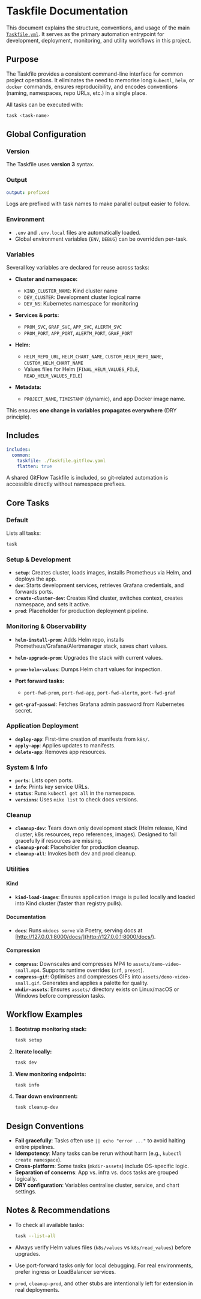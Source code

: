 # Taskfile Documentation

This document explains the structure, conventions, and usage of the main [`Taskfile.yml`](../../Taskfile.yml). It serves as the primary automation entrypoint for development, deployment, monitoring, and utility workflows in this project.

## Purpose

The Taskfile provides a consistent command-line interface for common project operations. It eliminates the need to memorise long `kubectl`, `helm`, or `docker` commands, ensures reproducibility, and encodes conventions (naming, namespaces, repo URLs, etc.) in a single place.

All tasks can be executed with:

```bash
task <task-name>
```

## Global Configuration

### Version

The Taskfile uses **version 3** syntax.

### Output

```yaml
output: prefixed
```

Logs are prefixed with task names to make parallel output easier to follow.

### Environment

* `.env` and `.env.local` files are automatically loaded.
* Global environment variables (`ENV`, `DEBUG`) can be overridden per-task.

### Variables

Several key variables are declared for reuse across tasks:

* **Cluster and namespace:**

  * `KIND_CLUSTER_NAME`: Kind cluster name
  * `DEV_CLUSTER`: Development cluster logical name
  * `DEV_NS`: Kubernetes namespace for monitoring

* **Services & ports:**

  * `PROM_SVC`, `GRAF_SVC`, `APP_SVC`, `ALERTM_SVC`
  * `PROM_PORT`, `APP_PORT`, `ALERTM_PORT`, `GRAF_PORT`

* **Helm:**

  * `HELM_REPO_URL`, `HELM_CHART_NAME`, `CUSTOM_HELM_REPO_NAME`, `CUSTOM_HELM_CHART_NAME`
  * Values files for Helm (`FINAL_HELM_VALUES_FILE`, `READ_HELM_VALUES_FILE`)

* **Metadata:**

  * `PROJECT_NAME`, `TIMESTAMP` (dynamic), and app Docker image name.

This ensures **one change in variables propagates everywhere** (DRY principle).

## Includes

```yaml
includes:
  common:
    taskfile: ./Taskfile.gitflow.yaml
    flatten: true
```

A shared GitFlow Taskfile is included, so git-related automation is accessible directly without namespace prefixes.

## Core Tasks

### Default

Lists all tasks:

```bash
task
```

### Setup & Development

* **`setup`**: Creates cluster, loads images, installs Prometheus via Helm, and deploys the app.
* **`dev`**: Starts development services, retrieves Grafana credentials, and forwards ports.
* **`create-cluster-dev`**: Creates Kind cluster, switches context, creates namespace, and sets it active.
* **`prod`**: Placeholder for production deployment pipeline.

### Monitoring & Observability

* **`helm-install-prom`**: Adds Helm repo, installs Prometheus/Grafana/Alertmanager stack, saves chart values.

* **`helm-upgrade-prom`**: Upgrades the stack with current values.

* **`prom-helm-values`**: Dumps Helm chart values for inspection.

* **Port forward tasks:**

  * `port-fwd-prom`, `port-fwd-app`, `port-fwd-alertm`, `port-fwd-graf`

* **`get-graf-passwd`**: Fetches Grafana admin password from Kubernetes secret.

### Application Deployment

* **`deploy-app`**: First-time creation of manifests from `k8s/`.
* **`apply-app`**: Applies updates to manifests.
* **`delete-app`**: Removes app resources.

### System & Info

* **`ports`**: Lists open ports.
* **`info`**: Prints key service URLs.
* **`status`**: Runs `kubectl get all` in the namespace.
* **`versions`**: Uses `mike list` to check docs versions.

### Cleanup

* **`cleanup-dev`**: Tears down only development stack (Helm release, Kind cluster, k8s resources, repo references, images). Designed to fail gracefully if resources are missing.
* **`cleanup-prod`**: Placeholder for production cleanup.
* **`cleanup-all`**: Invokes both dev and prod cleanup.

### Utilities

#### Kind

* **`kind-load-images`**: Ensures application image is pulled locally and loaded into Kind cluster (faster than registry pulls).

#### Documentation

* **`docs`**: Runs `mkdocs serve` via Poetry, serving docs at [http://127.0.0.1:8000/docs/](http://127.0.0.1:8000/docs/).

#### Compression

* **`compress`**: Downscales and compresses MP4 to `assets/demo-video-small.mp4`. Supports runtime overrides (`crf`, `preset`).
* **`compress-gif`**: Optimises and compresses GIFs into `assets/demo-video-small.gif`. Generates and applies a palette for quality.
* **`mkdir-assets`**: Ensures `assets/` directory exists on Linux/macOS or Windows before compression tasks.

## Workflow Examples

1. **Bootstrap monitoring stack:**

   ```bash
   task setup
   ```

2. **Iterate locally:**

   ```bash
   task dev
   ```

3. **View monitoring endpoints:**

   ```bash
   task info
   ```

4. **Tear down environment:**

   ```bash
   task cleanup-dev
   ```

## Design Conventions

* **Fail gracefully**: Tasks often use `|| echo "error ..."` to avoid halting entire pipelines.
* **Idempotency**: Many tasks can be rerun without harm (e.g., `kubectl create namespace`).
* **Cross-platform**: Some tasks (`mkdir-assets`) include OS-specific logic.
* **Separation of concerns**: App vs. infra vs. docs tasks are grouped logically.
* **DRY configuration**: Variables centralise cluster, service, and chart settings.

## Notes & Recommendations

* To check all available tasks:

  ```bash
  task --list-all
  ```
* Always verify Helm values files (`k8s/values` vs `k8s/read_values`) before upgrades.
* Use port-forward tasks only for local debugging. For real environments, prefer ingress or LoadBalancer services.
* `prod`, `cleanup-prod`, and other stubs are intentionally left for extension in real deployments.